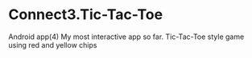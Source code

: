 # Connect3.Tic-Tac-Toe
Android app(4) My most interactive app so far. Tic-Tac-Toe style game using red and yellow chips
